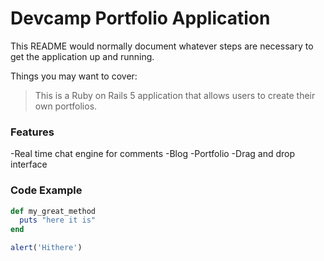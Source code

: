 # Devcamp Portfolio Application

This README would normally document whatever steps are necessary to get the
application up and running.

Things you may want to cover:

> This is a Ruby on Rails 5 application that allows users to create their own portfolios.

### Features

-Real time chat engine for comments
-Blog
-Portfolio
-Drag and drop interface


### Code Example

```ruby
def my_great_method
  puts "here it is"
end
  ```
```javascript
alert('Hithere')
```